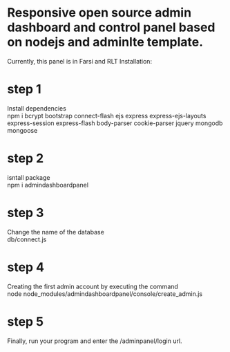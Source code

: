 # Responsive open source admin dashboard and control panel based on nodejs and adminlte template.
Currently, this panel is in Farsi and RLT
Installation:
# step 1
Install dependencies
<br/>
npm i bcrypt bootstrap connect-flash ejs express express-ejs-layouts express-session express-flash body-parser cookie-parser jquery mongodb mongoose
# step 2
isntall package<br/>
npm i admindashboardpanel
# step 3
Change the name of the database<br/>
db/connect.js
# step 4
Creating the first admin account by executing the command<br/> 
node node_modules/admindashboardpanel/console/create_admin.js
# step 5
Finally, run your program and enter the /adminpanel/login url.

